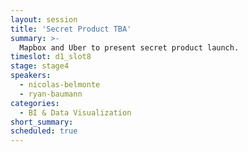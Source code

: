 ```yaml
---
layout: session
title: 'Secret Product TBA'
summary: >-
  Mapbox and Uber to present secret product launch.
timeslot: d1_slot8
stage: stage4
speakers:
  - nicolas-belmonte
  - ryan-baumann
categories:
  - BI & Data Visualization
short_summary: 
scheduled: true
---
```

